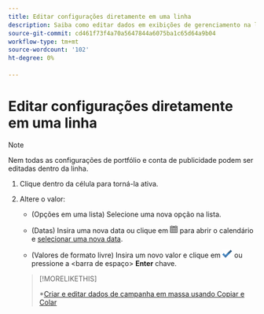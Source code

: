 ```yaml
---
title: Editar configurações diretamente em uma linha
description: Saiba como editar dados em exibições de gerenciamento na linha.
source-git-commit: cd461f73f4a70a5647844a6075ba1c65d64a9b04
workflow-type: tm+mt
source-wordcount: '102'
ht-degree: 0%

---
```


# Editar configurações diretamente em uma linha

>[!NOTE]
>
>Nem todas as configurações de portfólio e conta de publicidade podem ser editadas dentro da linha.

1. Clique dentro da célula para torná-la ativa.

1. Altere o valor:

   * (Opções em uma lista) Selecione uma nova opção na lista.

   * (Datas) Insira uma nova data ou clique em ![Calendário](/help/search-social-commerce/assets/calendar.png "Calendário") para abrir o calendário e [selecionar uma nova data](/help/search-social-commerce/common-tasks/navigation-editing-selection/calendar.md).

   * (Valores de formato livre) Insira um novo valor e clique em ![Salvar](/help/search-social-commerce/assets/select.png "Salvar") ou pressione a &lt;barra de espaço> **Enter** chave.
   >[!MORELIKETHIS]
   >
   >*[Criar e editar dados de campanha em massa usando Copiar e Colar](/help/search-social-commerce/campaign-management/campaigns/copy-paste.md)
